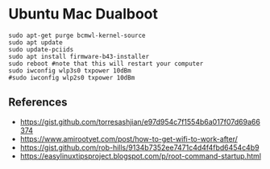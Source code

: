# Ubuntu Mac Dualboot

```
sudo apt-get purge bcmwl-kernel-source
sudo apt update
sudo update-pciids
sudo apt install firmware-b43-installer
sudo reboot #note that this will restart your computer
sudo iwconfig wlp3s0 txpower 10dBm
#sudo iwconfig wlp2s0 txpower 10dBm
```



## References

- https://gist.github.com/torresashjian/e97d954c7f1554b6a017f07d69a66374
- https://www.amirootyet.com/post/how-to-get-wifi-to-work-after/
- https://gist.github.com/rob-hills/9134b7352ee7471c4d4f4fbd6454c4b9
- https://easylinuxtipsproject.blogspot.com/p/root-command-startup.html
